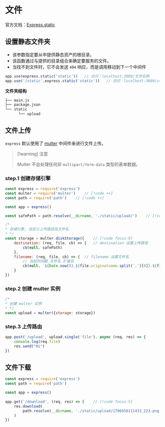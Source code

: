 

# 文件

官方文档：[Express.static](https://expressjs.com/zh-cn/api.html#express.static)

## 设置静态文件夹

- 该参数指定要从中提供静态资产的根目录。
- 该函数通过与提供的目录组合来确定要服务的文件。 
- 当找不到文件时，它不会发送 `404` 响应，而是调用移动到下一个中间件



```javascript
app.use(express.static('static'))   // 访问：localhost:3000/文件名称
app.use('/static',express.static('static'))   // 访问：locolhost:3000/static/文件名称
```

**文件夹结构**

``` bash
├── main.js
├── package.json
└── static
      └── upload
```



## 文件上传

`express`  默认使用了 [multer](https://github.com/expressjs/multer/blob/master/doc/README-zh-cn.md) 中间件来进行文件上传。

> [!warning] 注意
>
> Multer 不会处理任何非 `multipart/form-data` 类型的表单数据。

### step.1 创建存储引擎

```javascript
const express = require('express')
const multer = require('multer')	// [!code ++]
const path = require('path')	// [!code ++]

const app = express()

const safePath = path.resolve(__dirname, './static/upload/')	// [!code ++]

/*
* 存储引擎, 自定义上传路径及文件名
* */
const storage = multer.diskStorage({	// [!code focus:9]
    destination: (req, file, cb) => {	// destination 设置上传路径
        cb(null, safePath)
    },
    filename: (req, file, cb) => {	// filename 设置文件名
        // 当前时间戳_文件名.扩展名
        cb(null, `${Date.now()}_${file.originalname.split('.')[0]}.${file.originalname.split('.').at(-1)}`)
    }
})
```



### step.2 创建 multer 实例

```javascript
/*
* 创建 multer 实例
* */
const upload = multer({storage: storage})
```



### step.3 上传路由

``` javascript
app.post('/upload', upload.single('file'), async (req, res) => {
    console.log(req.file)
    res.send("Hi")
})
```







## 文件下载

```javascript
const express = require('express')
const path = require('path')

const app = express()
	
app.get('/download', (req, res) => {	// [!code focus:5]
    res.download(
        path.resolve(__dirname, './static/upload/1706950111433_223.png')	// 绝对路径
    )
})
```

